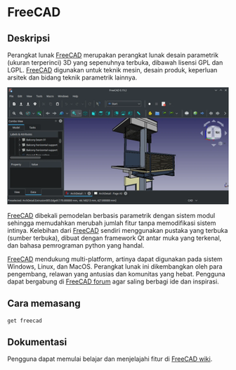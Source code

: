 # FreeCAD

## Deskripsi

Perangkat lunak [FreeCAD] merupakan perangkat lunak desain parametrik (ukuran terperinci) 3D yang sepenuhnya terbuka, dibawah lisensi GPL dan LGPL. [FreeCAD] digunakan untuk teknik mesin, desain produk, keperluan arsitek dan bidang teknik parametrik lainnya.

![FreeCAD LangitKetujuh OS](../../media/image/freecad-langitketujuh-id.webp)

[FreeCAD] dibekali pemodelan berbasis parametrik dengan sistem modul sehingga memudahkan merubah jumlah fitur tanpa memodifikasi sistem intinya. Kelebihan dari [FreeCAD] sendiri menggunakan pustaka yang terbuka (sumber terbuka), dibuat dengan framework Qt antar muka yang terkenal, dan bahasa pemrograman python yang handal.

[FreeCAD] mendukung multi-platform, artinya dapat digunakan pada sistem Windows, Linux, dan MacOS. Perangkat lunak ini dikembangkan oleh para pengembang, relawan yang antusias dan komunitas yang hebat. Pengguna dapat bergabung di [FreeCAD forum] agar saling berbagi ide dan inspirasi.

## Cara memasang

```
get freecad
```

## Dokumentasi

Pengguna dapat memulai belajar dan menjelajahi fitur di [FreeCAD wiki](https://wiki.freecadweb.org/index.php?title=Getting_started).

[FreeCAD]:https://freecadweb.org
[FreeCAD forum]:http://forum.freecadweb.org/
[FreeCAD wiki]:https://wiki.freecadweb.org/index.php?title=Getting_started
